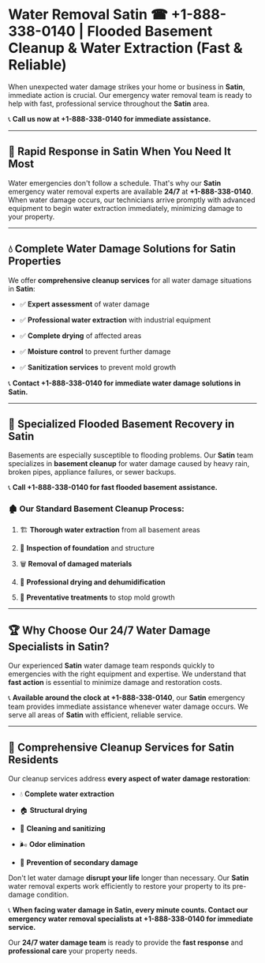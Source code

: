 # Water Removal Satin ☎ +1-888-338-0140 | Flooded Basement Cleanup & Water Extraction (Fast & Reliable)

When unexpected water damage strikes your home or business in **Satin**, immediate action is crucial. Our emergency water removal team is ready to help with fast, professional service throughout the **Satin** area. 

📞 **Call us now at +1-888-338-0140 for immediate assistance.**
---
## 🚀 Rapid Response in Satin When You Need It Most
Water emergencies don't follow a schedule. That's why our **Satin** emergency water removal experts are available **24/7** at **+1-888-338-0140**. When water damage occurs, our technicians arrive promptly with advanced equipment to begin water extraction immediately, minimizing damage to your property.
---
## 💧 Complete Water Damage Solutions for Satin Properties
We offer **comprehensive cleanup services** for all water damage situations in **Satin**:
- ✅ **Expert assessment** of water damage  
- ✅ **Professional water extraction** with industrial equipment  
- ✅ **Complete drying** of affected areas  
- ✅ **Moisture control** to prevent further damage  
- ✅ **Sanitization services** to prevent mold growth  
📞 **Contact +1-888-338-0140 for immediate water damage solutions in Satin.**
---
## 🌊 Specialized Flooded Basement Recovery in Satin
Basements are especially susceptible to flooding problems. Our **Satin** team specializes in **basement cleanup** for water damage caused by heavy rain, broken pipes, appliance failures, or sewer backups. 
📞 **Call +1-888-338-0140 for fast flooded basement assistance.**
### 🏚️ Our Standard Basement Cleanup Process:
1. 🏗️ **Thorough water extraction** from all basement areas  
2. 🔎 **Inspection of foundation** and structure  
3. 🗑️ **Removal of damaged materials**  
4. 💨 **Professional drying and dehumidification**  
5. 🚫 **Preventative treatments** to stop mold growth  
---
## 🏆 Why Choose Our 24/7 Water Damage Specialists in Satin?
Our experienced **Satin** water damage team responds quickly to emergencies with the right equipment and expertise. We understand that **fast action** is essential to minimize damage and restoration costs.
📞 **Available around the clock at +1-888-338-0140**, our **Satin** emergency team provides immediate assistance whenever water damage occurs. We serve all areas of **Satin** with efficient, reliable service.
---
## 🧹 Comprehensive Cleanup Services for Satin Residents
Our cleanup services address **every aspect of water damage restoration**:
- 💧 **Complete water extraction**  
- 🏠 **Structural drying**  
- 🧼 **Cleaning and sanitizing**  
- 🌬️ **Odor elimination**  
- 🚫 **Prevention of secondary damage**  
Don't let water damage **disrupt your life** longer than necessary. Our **Satin** water removal experts work efficiently to restore your property to its pre-damage condition.
📞 **When facing water damage in Satin, every minute counts. Contact our emergency water removal specialists at +1-888-338-0140 for immediate service.**
Our **24/7 water damage team** is ready to provide the **fast response** and **professional care** your property needs.
